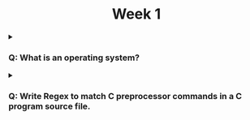 <h1 align="center">Week 1</h1>

<details>
<summary><h3>Q: What is an operating system?</h3></summary>
An operating system is a piece of software that manages the hardware of a computer and provides an interface to the programs that run on the computer.
</details>

<details>
<summary><h3>Q: Write Regex to match C preprocessor commands in a C program source file.</h3></summary>

###

- C preprocessor commands are the lines of code that have a # at the front such as #define
- Therefore we would just search for lines that start with the #
- Remember we can anchor our search so the matches must start with the #

###

```
^#
```

</details>
